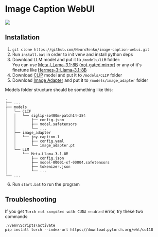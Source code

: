 # Image Caption WebUI

![](https://files.catbox.moe/pmh8dw.jpg)

## Installation
1. `git clone https://github.com/NeuroSenko/image-caption-webui.git`
2. Run `install.bat` in order to init venv and install python deps
3. Download LLM model and put it to `/models/LLM` folder:  
You can use [Meta-LLama-3.1-8B](https://huggingface.co/meta-llama/Meta-Llama-3.1-8B/tree/main) ([not-gated mirror](https://huggingface.co/unsloth/Meta-Llama-3.1-8B/tree/main)) or any of it's finetune like [Hermes-3-Llama-3.1-8B](https://huggingface.co/NousResearch/Hermes-3-Llama-3.1-8B/tree/main)
4. Download [CLIP](https://huggingface.co/google/siglip-so400m-patch14-384/tree/main) model and put it to `/models/CLIP` folder
5. Download [Image Adapter](https://huggingface.co/spaces/fancyfeast/joy-caption-pre-alpha/tree/main/wpkklhc6) and put it to `/models/image_adapter` folder

Models folder structure should be something like this:
```
.
├── ...
├── models
│   └── CLIP
│   │   └── siglip-so400m-patch14-384
│   │       ├── config.json
│   │       ├── model.safetensors
│   │       └── ...
│   ├── image_adapter
│   │   └── joy-caption-1
│   │       ├── config.yaml
│   │       └── image_adapter.pt
│   └── LLM
│       └── Meta-Llama-3.1-8B
│           ├── config.json
│           ├── model-00001-of-00004.safetensors
│           ├── tokenizer.json
│           └── ...
└── ...
```
6. Run `start.bat` to run the program

## Troubleshooting

If you get `Torch not compiled with CUDA enabled` error, try these two commands:
```
.\venv\Scripts\activate
pip install torch --index-url https://download.pytorch.org/whl/cu118
```
